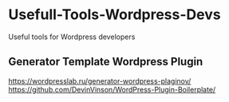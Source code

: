 # Usefull-Tools-Wordpress-Devs
Useful tools for Wordpress developers

## Generator Template Wordpress Plugin

https://wordpresslab.ru/generator-wordpress-plaginov/
https://github.com/DevinVinson/WordPress-Plugin-Boilerplate/
